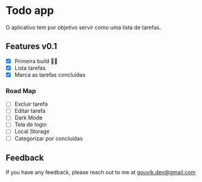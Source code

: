 # Todo app

O aplicativo tem por objetivo servir como uma lista de tarefas.

## Features v0.1

- [x]  Primeira build 🐱‍👤
- [x]  Lista tarefas 
- [x]  Marca as tarefas concluídas

### Road Map

- [ ]  Excluir tarefa
- [ ]  Editar tarefa
- [ ]  Dark Mode
- [ ]  Tela de login
- [ ]  Local Storage
- [ ]  Categorizar por concluídas

## Feedback

If you have any feedback, please reach out to me at gouvik.dev@gmail.com

